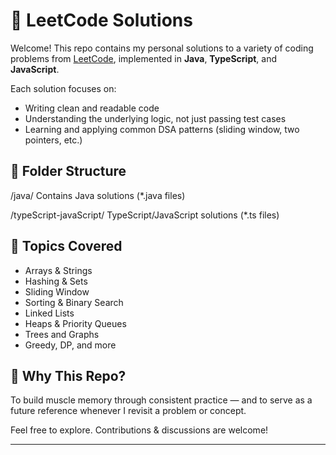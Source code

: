 # 🧠 LeetCode Solutions

Welcome! This repo contains my personal solutions to a variety of coding problems from [LeetCode](https://leetcode.com/), implemented in **Java**, **TypeScript**, and **JavaScript**.

Each solution focuses on:
- Writing clean and readable code
- Understanding the underlying logic, not just passing test cases
- Learning and applying common DSA patterns (sliding window, two pointers, etc.)

## 📂 Folder Structure

/java/
Contains Java solutions (*.java files)

/typeScript-javaScript/
TypeScript/JavaScript solutions (*.ts files)


## 🔧 Topics Covered

- Arrays & Strings
- Hashing & Sets
- Sliding Window
- Sorting & Binary Search
- Linked Lists
- Heaps & Priority Queues
- Trees and Graphs
- Greedy, DP, and more

## 🚀 Why This Repo?

To build muscle memory through consistent practice — and to serve as a future reference whenever I revisit a problem or concept.

Feel free to explore. Contributions & discussions are welcome!

---

